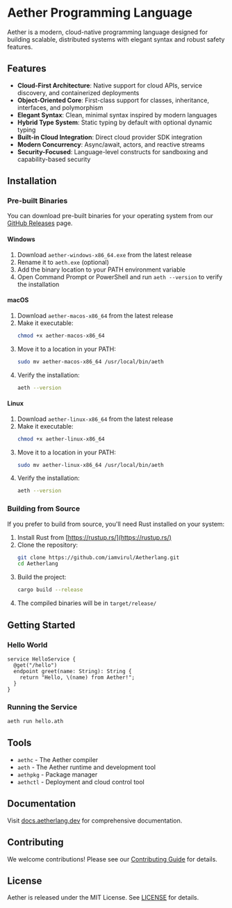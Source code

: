 # Aether Programming Language

Aether is a modern, cloud-native programming language designed for building scalable, distributed systems with elegant syntax and robust safety features.

## Features

- **Cloud-First Architecture**: Native support for cloud APIs, service discovery, and containerized deployments
- **Object-Oriented Core**: First-class support for classes, inheritance, interfaces, and polymorphism
- **Elegant Syntax**: Clean, minimal syntax inspired by modern languages
- **Hybrid Type System**: Static typing by default with optional dynamic typing
- **Built-in Cloud Integration**: Direct cloud provider SDK integration
- **Modern Concurrency**: Async/await, actors, and reactive streams
- **Security-Focused**: Language-level constructs for sandboxing and capability-based security

## Installation

### Pre-built Binaries

You can download pre-built binaries for your operating system from our [GitHub Releases](https://github.com/iamvirul/Aetherlang/releases) page.

#### Windows
1. Download `aether-windows-x86_64.exe` from the latest release
2. Rename it to `aeth.exe` (optional)
3. Add the binary location to your PATH environment variable
4. Open Command Prompt or PowerShell and run `aeth --version` to verify the installation

#### macOS
1. Download `aether-macos-x86_64` from the latest release
2. Make it executable:
   ```bash
   chmod +x aether-macos-x86_64
   ```
3. Move it to a location in your PATH:
   ```bash
   sudo mv aether-macos-x86_64 /usr/local/bin/aeth
   ```
4. Verify the installation:
   ```bash
   aeth --version
   ```

#### Linux
1. Download `aether-linux-x86_64` from the latest release
2. Make it executable:
   ```bash
   chmod +x aether-linux-x86_64
   ```
3. Move it to a location in your PATH:
   ```bash
   sudo mv aether-linux-x86_64 /usr/local/bin/aeth
   ```
4. Verify the installation:
   ```bash
   aeth --version
   ```

### Building from Source

If you prefer to build from source, you'll need Rust installed on your system:

1. Install Rust from [https://rustup.rs/](https://rustup.rs/)
2. Clone the repository:
   ```bash
   git clone https://github.com/iamvirul/Aetherlang.git
   cd Aetherlang
   ```
3. Build the project:
   ```bash
   cargo build --release
   ```
4. The compiled binaries will be in `target/release/`

## Getting Started

### Hello World

```aether
service HelloService {
  @get("/hello")
  endpoint greet(name: String): String {
    return "Hello, \(name) from Aether!";
  }
}
```

### Running the Service

```bash
aeth run hello.ath
```

## Tools

- `aethc` - The Aether compiler
- `aeth` - The Aether runtime and development tool
- `aethpkg` - Package manager
- `aethctl` - Deployment and cloud control tool

## Documentation

Visit [docs.aetherlang.dev](https://docs.aetherlang.dev) for comprehensive documentation.

## Contributing

We welcome contributions! Please see our [Contributing Guide](CONTRIBUTING.md) for details.

## License

Aether is released under the MIT License. See [LICENSE](LICENSE) for details. 